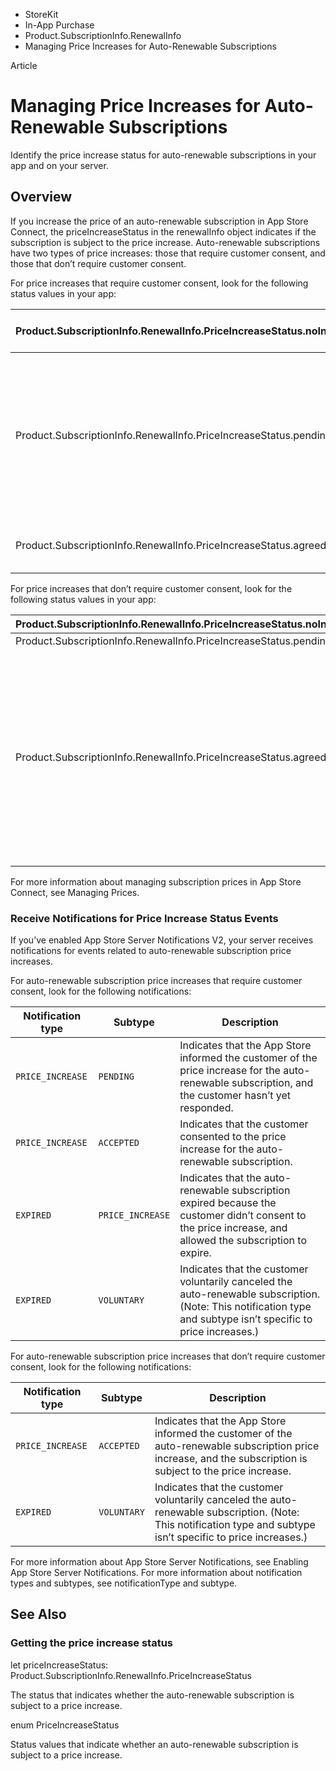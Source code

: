 

- StoreKit
- In-App Purchase
- Product.SubscriptionInfo.RenewalInfo
-  Managing Price Increases for Auto-Renewable Subscriptions 

Article

# Managing Price Increases for Auto-Renewable Subscriptions

Identify the price increase status for auto-renewable subscriptions in your app and on your server.

## Overview

If you increase the price of an auto-renewable subscription in App Store Connect, the priceIncreaseStatus in the renewalInfo object indicates if the subscription is subject to the price increase. Auto-renewable subscriptions have two types of price increases: those that require customer consent, and those that don’t require customer consent.

For price increases that require customer consent, look for the following status values in your app:

| Product.SubscriptionInfo.RenewalInfo.PriceIncreaseStatus.noIncreasePending | Indicates there’s no price increase for this auto-renewable subscription. |
|----|----|
| Product.SubscriptionInfo.RenewalInfo.PriceIncreaseStatus.pending | Indicates there’s a pending price increase for the auto-renewable subscription that requires customer consent, and the customer hasn’t yet consented.  If the customer doesn’t consent, the auto-renewable subscription expires at the end of the billing cycle. When it expires, your app gets a status update in updates with an expirationReason of didNotConsentToPriceIncrease. |
| Product.SubscriptionInfo.RenewalInfo.PriceIncreaseStatus.agreed | Indicates that the customer consented to a price increase for the auto-renewable subscription. |

For price increases that don’t require customer consent, look for the following status values in your app:

| Product.SubscriptionInfo.RenewalInfo.PriceIncreaseStatus.noIncreasePending | Doesn’t apply. |
|----|----|
| Product.SubscriptionInfo.RenewalInfo.PriceIncreaseStatus.pending | Doesn’t apply. |
| Product.SubscriptionInfo.RenewalInfo.PriceIncreaseStatus.agreed | Indicates that the App Store informed the customer of the price increase for the auto-renewable subscription, and the subscription is subject to the price increase.  If the customer cancels the auto-renewable subscription, your app gets a status update in updates with an expirationReason of autoRenewDisabled. |

For more information about managing subscription prices in App Store Connect, see Managing Prices.

### Receive Notifications for Price Increase Status Events

If you’ve enabled App Store Server Notifications V2, your server receives notifications for events related to auto-renewable subscription price increases.

For auto-renewable subscription price increases that require customer consent, look for the following notifications:

| Notification type | Subtype | Description |
|----|----|----|
| `PRICE_INCREASE`  | `PENDING` | Indicates that the App Store informed the customer of the price increase for the auto-renewable subscription, and the customer hasn’t yet responded. |
| `PRICE_INCREASE` | `ACCEPTED` | Indicates that the customer consented to the price increase for the auto-renewable subscription. |
| `EXPIRED` | `PRICE_INCREASE` | Indicates that the auto-renewable subscription expired because the customer didn’t consent to the price increase, and allowed the subscription to expire. |
| `EXPIRED` | `VOLUNTARY` | Indicates that the customer voluntarily canceled the auto-renewable subscription. (Note: This notification type and subtype isn’t specific to price increases.) |

For auto-renewable subscription price increases that don’t require customer consent, look for the following notifications:

| Notification type | Subtype | Description |
|----|----|----|
| `PRICE_INCREASE` | `ACCEPTED` | Indicates that the App Store informed the customer of the auto-renewable subscription price increase, and the subscription is subject to the price increase. |
| `EXPIRED` | `VOLUNTARY` | Indicates that the customer voluntarily canceled the auto-renewable subscription. (Note: This notification type and subtype isn’t specific to price increases.) |

For more information about App Store Server Notifications, see Enabling App Store Server Notifications. For more information about notification types and subtypes, see notificationType and subtype.

## See Also

### Getting the price increase status

let priceIncreaseStatus: Product.SubscriptionInfo.RenewalInfo.PriceIncreaseStatus

The status that indicates whether the auto-renewable subscription is subject to a price increase.

enum PriceIncreaseStatus

Status values that indicate whether an auto-renewable subscription is subject to a price increase.

